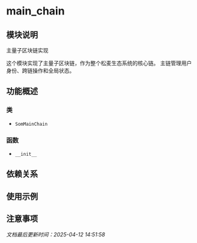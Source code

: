 # main_chain

## 模块说明
主量子区块链实现

这个模块实现了主量子区块链，作为整个松麦生态系统的核心链。
主链管理用户身份、跨链操作和全局状态。

## 功能概述

### 类

- `SomMainChain`

### 函数

- `__init__`

## 依赖关系

## 使用示例

## 注意事项

*文档最后更新时间：2025-04-12 14:51:58*